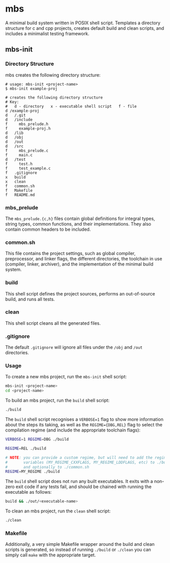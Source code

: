 # mbs
A minimal build system written in POSIX shell script. Templates a directory
structure for c and cpp projects, creates default build and clean scripts,
and includes a minimalist testing framework.

## mbs-init
### Directory Structure
mbs creates the following directory structure:
```text
# usage: mbs-init <project-name>
$ mbs-init example-proj

# creates the following directory structure
# Key:
#   d - directory   x - executable shell script   f - file
d /example-proj
d   /.git
d   /include
f     mbs_prelude.h
f     example-proj.h
d   /lib
d   /obj
d   /out
d   /src
f     mbs_prelude.c
f     main.c
d   /test
f     test.h
f     test_example.c
f   .gitignore
x   build
x   clean
f   common.sh
f   Makefile
f   README.md
```

### mbs\_prelude
The `mbs_prelude.{c,h}` files contain global definitions for integral types,
string types, common functions, and their implementations. They also contain
common headers to be included.

### common.sh
This file contains the project settings, such as global compiler, preprocessor,
and linker flags, the different directories, the toolchain in use (compiler, 
linker, archiver), and the implementation of the minimal build system.

### build
This shell script defines the project sources, performs an out-of-source build,
and runs all tests.

### clean
This shell script cleans all the generated files.

### .gitignore
The default `.gitignore` will ignore all files under the `/obj` and `/out`
directories.

### Usage
To create a new mbs project, run the `mbs-init` shell script:
```sh
mbs-init <project-name>
cd <project-name>
```

To build an mbs project, run the `build` shell script:
```sh
./build
```

The `build` shell script recognises a `VERBOSE=1` flag to show more information
about the steps its taking, as well as the `REGIME={DBG,REL}` flag to select
the compilation regime (and include the appropriate toolchain flags):
```sh
VERBOSE=1 REGIME=DBG ./build

REGIME=REL ./build

# NOTE: you can provide a custom regime, but will need to add the regime flag
#       variables (MY_REGIME_CXXFLAGS, MY_REGIME_LDDFLAGS, etc) to ./build
#       and optionally to ./common.sh
REGIME=MY_REGIME ./build
```

The `build` shell script does not run any built executables. It exits with a
non-zero exit code if any tests fail, and should be chained with running the
executable as follows:
```sh
build && ./out/<executable-name>
```

To clean an mbs project, run the `clean` shell script:
```sh
./clean
```

### Makefile
Additionally, a very simple Makefile wrapper around the build and clean scripts
is generated, so instead of running `./build` or `./clean` you can simply call
`make` with the appropriate target.
